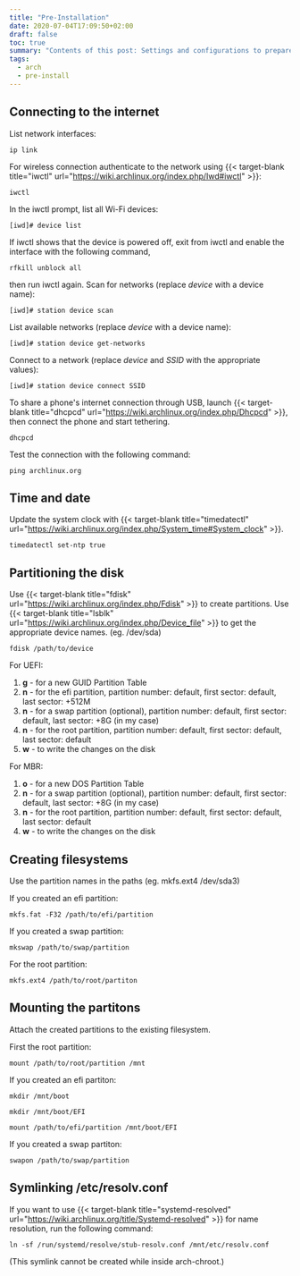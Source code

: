 ```yaml
---
title: "Pre-Installation"
date: 2020-07-04T17:09:50+02:00
draft: false
toc: true
summary: "Contents of this post: Settings and configurations to prepare the installation. (internet, time and date, partitioning, etc.)"
tags:
  - arch
  - pre-install
---
```

## Connecting to the internet

List network interfaces:
```terminal
ip link
```
For wireless connection authenticate to the network using {{< target-blank title="iwctl" url="https://wiki.archlinux.org/index.php/Iwd#iwctl" >}}:
```terminal
iwctl
```

In the iwctl prompt, list all Wi-Fi devices:
```
[iwd]# device list
```

If iwctl shows that the device is powered off, exit from iwctl and enable the interface with the following command,
```terminal
rfkill unblock all
```
then run iwctl again. Scan for networks (replace *device* with a device name):
```
[iwd]# station device scan
```

List available networks (replace *device* with a device name):
```
[iwd]# station device get-networks
```

Connect to a network (replace *device* and *SSID* with the appropriate values):
```
[iwd]# station device connect SSID
```

To share a phone's internet connection through USB, launch {{< target-blank title="dhcpcd" url="https://wiki.archlinux.org/index.php/Dhcpcd" >}}, then connect the phone and start tethering.
```terminal
dhcpcd 
```

Test the connection with the following command:
```terminal
ping archlinux.org
```

## Time and date

Update the system clock with {{< target-blank title="timedatectl" url="https://wiki.archlinux.org/index.php/System_time#System_clock" >}}.
```terminal
timedatectl set-ntp true
```

## Partitioning the disk

Use {{< target-blank title="fdisk" url="https://wiki.archlinux.org/index.php/Fdisk" >}} to create partitions. Use {{< target-blank title="lsblk" url="https://wiki.archlinux.org/index.php/Device_file" >}} to get the appropriate device names. (eg. /dev/sda)
```terminal
fdisk /path/to/device
```

For UEFI:

1. **g** - for a new GUID Partition Table
2. **n** - for the efi partition, partition number: default, first sector: default, last sector: +512M
3. **n** - for a swap partition (optional), partition number: default, first sector: default, last sector: +8G (in my case)
4. **n** - for the root partition, partition number: default, first sector: default, last sector: default
5. **w** - to write the changes on the disk

For MBR:

1. **o** - for a new DOS Partition Table
2. **n** - for a swap partition (optional), partition number: default, first sector: default, last sector: +8G (in my case)
3. **n** - for the root partition, partition number: default, first sector: default, last sector: default
4. **w** - to write the changes on the disk

## Creating filesystems

Use the partition names in the paths (eg. mkfs.ext4 /dev/sda3)

If you created an efi partition:
```terminal
mkfs.fat -F32 /path/to/efi/partition
```

If you created a swap partition:
```terminal
mkswap /path/to/swap/partition
```

For the root partition:
```terminal
mkfs.ext4 /path/to/root/partiton
```

## Mounting the partitons

Attach the created partitions to the existing filesystem.

First the root partition:
```terminal
mount /path/to/root/partition /mnt
```

If you created an efi partiton:
```terminal
mkdir /mnt/boot
```
```terminal
mkdir /mnt/boot/EFI
```
```terminal
mount /path/to/efi/partition /mnt/boot/EFI
```

If you created a swap partiton:
```terminal
swapon /path/to/swap/partition
```

## Symlinking /etc/resolv.conf

If you want to use {{< target-blank title="systemd-resolved" url="https://wiki.archlinux.org/title/Systemd-resolved" >}} for name resolution, run the following command:
```terminal
ln -sf /run/systemd/resolve/stub-resolv.conf /mnt/etc/resolv.conf
```
(This symlink cannot be created while inside arch-chroot.)
